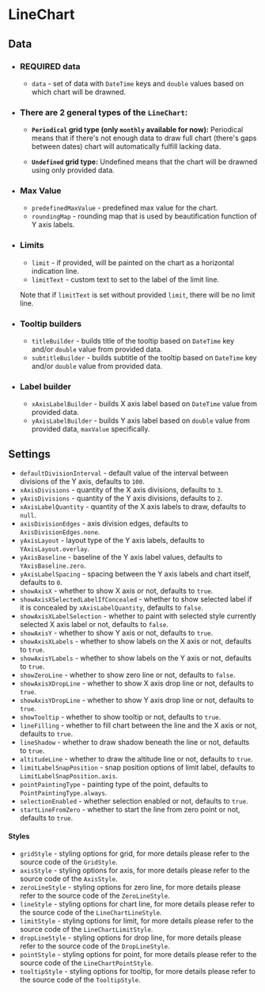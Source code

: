 # LineChart

## Data

* ### REQUIRED data

  * `data` - set of data with `DateTime` keys and `double` values based on which chart will be drawned.

* ### There are 2 general types of the `LineChart`:

  * **`Periodical` grid type (only `monthly` available for now):**
    Periodical means that if there's not enough data to draw full chart (there's gaps between dates) chart will automatically fulfill lacking data.

  * **`Undefined` grid type:**
    Undefined means that the chart will be drawned using only provided data.

* ### Max Value 

  * `predefinedMaxValue` - predefined max value for the chart.
  * `roundingMap` - rounding map that is used by beautification function of Y axis labels.

* ### Limits

  * `limit` - if provided, will be painted on the chart as a horizontal indication line.
  * `limitText` - custom text to set to the label of the limit line.

  Note that if `limitText` is set without provided `limit`, there will be no limit line.

* ### Tooltip builders

  * `titleBuilder` - builds title of the tooltip based on `DateTime` key and/or `double` value from provided data.
  * `subtitleBuilder` - builds subtitle of the tooltip based on `DateTime` key and/or `double` value from provided data.

* ### Label builder

  * `xAxisLabelBuilder` - builds X axis label based on `DateTime` value from provided data.
  * `yAxisLabelBuilder` - builds Y axis label based on `double` value from provided data, `maxValue` specifically.

## Settings

* `defaultDivisionInterval` - default value of the interval between divisions of the Y axis, defaults to `100`.
* `xAxisDivisions` - quantity of the X axis divisions, defaults to `3`.
* `yAxisDivisions` - quantity of the Y axis divisions, defaults to `2`.
* `xAxisLabelQuantity` - quantity of the X axis labels to draw, defaults to `null`.
* `axisDivisionEdges` - axis division edges, defaults to `AxisDivisionEdges.none`.
* `yAxisLayout` - layout type of the Y axis labels, defaults to `YAxisLayout.overlay`.
* `yAxisBaseline` - baseline of the Y axis label values, defaults to `YAxisBaseline.zero`.
* `yAxisLabelSpacing` - spacing between the Y axis labels and chart itself, defaults to `0`.
* `showAxisX` - whether to show X axis or not, defaults to `true`.
* `showAxisXSelectedLabelIfConcealed` - whether to show selected label if it is concealed by `xAxisLabelQuantity`, defaults to `false`.
* `showAxisXLabelSelection` - whether to paint with selected style currently selected X axis label or not, defaults to `false`.
* `showAxisY` - whether to show Y axis or not, defaults to `true`.
* `showAxisXLabels` - whether to show labels on the X axis or not, defaults to `true`.
* `showAxisYLabels` - whether to show labels on the Y axis or not, defaults to `true`.
* `showZeroLine` - whether to show zero line or not, defaults to `false`.
* `showAxisXDropLine` - whether to show X axis drop line or not, defaults to `true`.
* `showAxisYDropLine` - whether to show Y axis drop line or not, defaults to `true`.
* `showTooltip` - whether to show tooltip or not, defaults to `true`.
* `lineFilling` - whether to fill chart between the line and the X axis or not, defaults to `true`.
* `lineShadow` - whether to draw shadow beneath the line or not, defaults to `true`.
* `altitudeLine` - whether to draw the altitude line or not, defaults to `true`.
* `limitLabelSnapPosition` - snap position options of limit label, defaults to `LimitLabelSnapPosition.axis`.
* `pointPaintingType` - painting type of the point, defaults to `PointPaintingType.always`.
* `selectionEnabled` - whether selection enabled or not, defaults to `true`.
* `startLineFromZero` - whether to start the line from zero point or not, defaults to `true`.

#### Styles

* `gridStyle` - styling options for grid, for more details please refer to the source code of the `GridStyle`.
* `axisStyle` - styling options for axis, for more details please refer to the source code of the `AxisStyle`.
* `zeroLineStyle` - styling options for zero line, for more details please refer to the source code of the `ZeroLineStyle`.
* `lineStyle` - styling options for chart line, for more details please refer to the source code of the `LineChartLineStyle`.
* `limitStyle` - styling options for limit, for more details please refer to the source code of the `LineChartLimitStyle`.
* `dropLineStyle` - styling options for drop line, for more details please refer to the source code of the `DropLineStyle`.
* `pointStyle` - styling options for point, for more details please refer to the source code of the `LineChartPointStyle`.
* `tooltipStyle` - styling options for tooltip, for more details please refer to the source code of the `TooltipStyle`.
